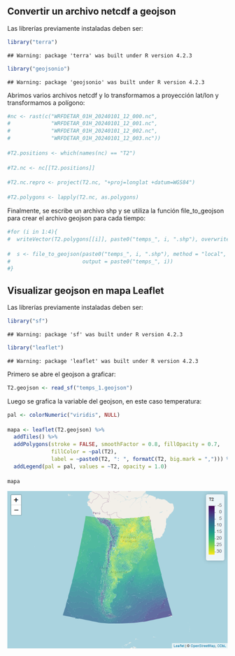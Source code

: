 ## Convertir un archivo netcdf a geojson

Las librerías previamente instaladas deben ser:

``` r
library("terra")
```

    ## Warning: package 'terra' was built under R version 4.2.3

``` r
library("geojsonio")
```

    ## Warning: package 'geojsonio' was built under R version 4.2.3

Abrimos varios archivos netcdf y lo transformamos a proyección lat/lon y
transformamos a polígono:

``` r
#nc <- rast(c("WRFDETAR_01H_20240101_12_000.nc",
#             "WRFDETAR_01H_20240101_12_001.nc",
#             "WRFDETAR_01H_20240101_12_002.nc",
#             "WRFDETAR_01H_20240101_12_003.nc"))

#T2.positions <- which(names(nc) == "T2")

#T2.nc <- nc[[T2.positions]]

#T2.nc.repro <- project(T2.nc, "+proj=longlat +datum=WGS84")

#T2.polygons <- lapply(T2.nc, as.polygons)
```

Finalmente, se escribe un archivo shp y se utiliza la función
file_to_geojson para crear el archivo geojson para cada tiempo:

``` r
#for (i in 1:4){
#  writeVector(T2.polygons[[i]], paste0("temps_", i, ".shp"), overwrite = TRUE)

#  s <- file_to_geojson(paste0("temps_", i, ".shp"), method = "local",
#                       output = paste0("temps_", i))
#}
```

## Visualizar geojson en mapa Leaflet

Las librerías previamente instaladas deben ser:

``` r
library("sf")
```

    ## Warning: package 'sf' was built under R version 4.2.3

``` r
library("leaflet")
```

    ## Warning: package 'leaflet' was built under R version 4.2.3

Primero se abre el geojson a graficar:

``` r
T2.geojson <- read_sf("temps_1.geojson") 
```

Luego se grafica la variable del geojson, en este caso temperatura:

``` r
pal <- colorNumeric("viridis", NULL)

mapa <- leaflet(T2.geojson) %>%
  addTiles() %>%
  addPolygons(stroke = FALSE, smoothFactor = 0.8, fillOpacity = 0.7,
              fillColor = ~pal(T2),
              label = ~paste0(T2, ": ", formatC(T2, big.mark = ","))) %>%
  addLegend(pal = pal, values = ~T2, opacity = 1.0)

mapa
```

![](README_files/figure-gfm/unnamed-chunk-6-1.png)<!-- -->
